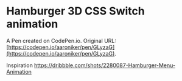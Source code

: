 # Hamburger 3D CSS Switch animation

A Pen created on CodePen.io. Original URL: [https://codepen.io/aaroniker/pen/GLyzaG](https://codepen.io/aaroniker/pen/GLyzaG).

Inspiration https://dribbble.com/shots/2280087-Hamburger-Menu-Animation